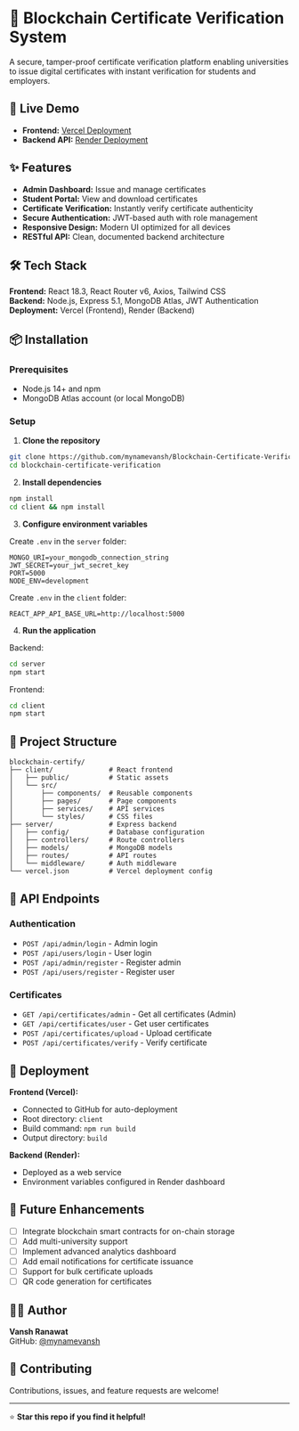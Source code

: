 # 🔐 Blockchain Certificate Verification System

A secure, tamper-proof certificate verification platform enabling universities to issue digital certificates with instant verification for students and employers.

## 🚀 Live Demo

- **Frontend:** [Vercel Deployment](https://blockchain-certificate-verification.vercel.app)
- **Backend API:** [Render Deployment](https://blockchain-certificate-verification-sj2j.onrender.com)

## ✨ Features

- **Admin Dashboard:** Issue and manage certificates
- **Student Portal:** View and download certificates
- **Certificate Verification:** Instantly verify certificate authenticity
- **Secure Authentication:** JWT-based auth with role management
- **Responsive Design:** Modern UI optimized for all devices
- **RESTful API:** Clean, documented backend architecture

## 🛠️ Tech Stack

**Frontend:** React 18.3, React Router v6, Axios, Tailwind CSS  
**Backend:** Node.js, Express 5.1, MongoDB Atlas, JWT Authentication  
**Deployment:** Vercel (Frontend), Render (Backend)

## 📦 Installation

### Prerequisites
- Node.js 14+ and npm
- MongoDB Atlas account (or local MongoDB)

### Setup

1. **Clone the repository**
```bash
git clone https://github.com/mynamevansh/Blockchain-Certificate-Verification-.git
cd blockchain-certificate-verification
```

2. **Install dependencies**
```bash
npm install
cd client && npm install
```

3. **Configure environment variables**

Create `.env` in the `server` folder:
```env
MONGO_URI=your_mongodb_connection_string
JWT_SECRET=your_jwt_secret_key
PORT=5000
NODE_ENV=development
```

Create `.env` in the `client` folder:
```env
REACT_APP_API_BASE_URL=http://localhost:5000
```

4. **Run the application**

Backend:
```bash
cd server
npm start
```

Frontend:
```bash
cd client
npm start
```

## 📁 Project Structure

```
blockchain-certify/
├── client/              # React frontend
│   ├── public/          # Static assets
│   └── src/
│       ├── components/  # Reusable components
│       ├── pages/       # Page components
│       ├── services/    # API services
│       └── styles/      # CSS files
├── server/              # Express backend
│   ├── config/          # Database configuration
│   ├── controllers/     # Route controllers
│   ├── models/          # MongoDB models
│   ├── routes/          # API routes
│   └── middleware/      # Auth middleware
└── vercel.json          # Vercel deployment config
```

## 🔐 API Endpoints

### Authentication
- `POST /api/admin/login` - Admin login
- `POST /api/users/login` - User login
- `POST /api/admin/register` - Register admin
- `POST /api/users/register` - Register user

### Certificates
- `GET /api/certificates/admin` - Get all certificates (Admin)
- `GET /api/certificates/user` - Get user certificates
- `POST /api/certificates/upload` - Upload certificate
- `POST /api/certificates/verify` - Verify certificate

## 🚀 Deployment

**Frontend (Vercel):**
- Connected to GitHub for auto-deployment
- Root directory: `client`
- Build command: `npm run build`
- Output directory: `build`

**Backend (Render):**
- Deployed as a web service
- Environment variables configured in Render dashboard

## 🔮 Future Enhancements

- [ ] Integrate blockchain smart contracts for on-chain storage
- [ ] Add multi-university support
- [ ] Implement advanced analytics dashboard
- [ ] Add email notifications for certificate issuance
- [ ] Support for bulk certificate uploads
- [ ] QR code generation for certificates

## 👨‍💻 Author

**Vansh Ranawat**  
GitHub: [@mynamevansh](https://github.com/mynamevansh)

## 🤝 Contributing

Contributions, issues, and feature requests are welcome!

---

⭐ **Star this repo if you find it helpful!**
